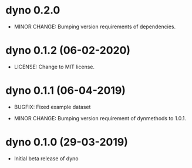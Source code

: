 # dyno 0.2.0

* MINOR CHANGE: Bumping version requirements of dependencies.

# dyno 0.1.2 (06-02-2020)

* LICENSE: Change to MIT license.

# dyno 0.1.1 (06-04-2019)

* BUGFIX: Fixed example dataset

* MINOR CHANGE: Bumping version requirement of dynmethods to 1.0.1.

# dyno 0.1.0 (29-03-2019)

* Initial beta release of dyno

